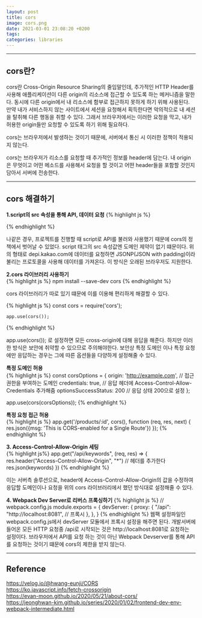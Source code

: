 ```yaml
---
layout: post
title: cors
image: cors.png
date: 2021-03-01 23:08:20 +0200
tags:
categories: libraries
---
```



***

## **cors란?**
cors란 Cross-Origin Resource Sharing의 줄임말인데, 추가적인 HTTP Header를 사용해
애플리케이션이 다른 origin의 리소스에 접근할 수 있도록 하는 메커니즘을 말한다. 동시에
다른 origin에서 내 리소스에 함부로 접근하지 못하게 하기 위해 사용된다. 만약 내가 서비스하지
않는 사이트에서 세션을 요청해서 획득한다면 악의적으로 내 세션을 탈취해 다른 행동을 취할 수 있다.
그래서 브라우저에서는 이러한 요청을 막고, 내가 허용한 origin들만 요청할 수 있도록 하기 위해 필요하다.

cors는 브라우저에서 발생하는 것이기 때문에, 서버에서 통신 시 이러한 정책이 적용되지 않는다.

cors는 브라우저가 리소스를 요청할 때 추가적인 정보를 header에 담는다. 내 origin은 무엇이고 어떤 메소드를 
사용해서 요청을 할 것이고 어떤 header들을 포함할 것인지 담아서 서버에 전송한다.


***

## **cors 해결하기**  
**1.script의 src 속성을 통해 API, 데이터 요청**
{% highlight js %}

  <script type="text/javascript"
    src="//dapi.kakao.com/v2/maps/sdk.js?appkey=앱 키?&libraries=services,clusterer,drawing"></script>

{% endhighlight %}

나같은 경우, 프로젝트를 진행할 때 script로 API를 불러와 사용했기 때문에 cors의 정책에서 벗어날 수 있었다.
script 태그의 src 속성값엔 도메인 제약이 없기 떄문이다. 위의 형태로 depi.kakao.com에 데이터를 요청하면
JSONP(JSON with padding)이라 불리는 프로토콜을 사용해 데이터를 가져온다. 이 방식은 오래된 브라우저도 지원한다.


**2.cors 라이브러리 사용하기**  
{% highlight js %}
    npm install --save-dev cors
{% endhighlight %}

cors 라이브러리가 따로 있기 떄문에 이를 이용해 편리하게 해결할 수 있다.

{% highlight js %}
    const cors = require('cors');

    app.use(cors());
{% endhighlight %}

app.use(cors()); 로 설정하면 모든 cross-origin에 대해 응답을 해준다.
하지만 이러한 방식은 보안에 취약할 수 있으므로 주의해야한다. 보안상 특정 도메인 
이나 특정 요청에만 응답하는 경우는 그에 따른 옵션들을 다양하게 설정해줄 수 있다.

**특정 도메인 허용**  
{% highlight js %}
const corsOptions = {
  origin: 'http://example.com', // 접근 권한을 부여하는 도메인
  credentials: true, // 응답 헤더에 Access-Control-Allow-Credentials 추가해줌
  optionsSuccessStatus: 200 // 응답 상태 200으로 설정 
};

app.use(cors(corsOptions));
{% endhighlight %}

**특정 요청 접근 허용**  
{% highlight js %}
app.get('/products/:id', cors(), function (req, res, next) {
  res.json({msg: 'This is CORS-enabled for a Single Route'})
});
{% endhighlight %}



**3. Access-Control-Allow-Origin 세팅**  
{% highlight js%}
app.get("/api/keywords", (req, res) => {
  res.header("Access-Control-Allow-Origin", "*") // 헤더를 추가한다
  res.json(keywords)
})
{% endhighlight %}

이는 서버측 솔루션으로, header에 Access-Control-Allow-Origin의 값을
수정하여 응답할 도메인이나 요청을 위의 cors 라이브러리에서 했던 방식대로
설정해줄 수 있다.

**4. Webpack Dev Server로 리버스 프록싱하기**
{% highlight js %}
// webpack.config.js
module.exports = {
  devServer: {
    proxy: {
      "/api": "http://localhost:8081", // 프록시
    },
  },
}
{% endhighlight %}
웹팩 설정파일인 webpack.config.js에서 devServer 모듈에서 프록시 설정을 해주면 된다.
개발서버에 들어온 모든 HTTP 요청중 /api로 시작되는 것은 http://localhost:8081로 요청하는
설정이다. 브라우저에서 API를 요청 하는 것이 아닌 Webpack Devserver를 통해 API를 요청하는 것이기 떄문에
cors의 제한을 받지 않는다.
***
## **Reference**
https://velog.io/@hwang-eunji/CORS  
https://ko.javascript.info/fetch-crossorigin  
https://evan-moon.github.io/2020/05/21/about-cors/  
https://jeonghwan-kim.github.io/series/2020/01/02/frontend-dev-env-webpack-intermediate.html  

